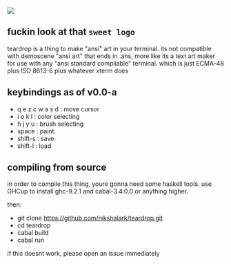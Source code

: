 ![](https://i.imgur.com/HCtqmyB.png)

## fuckin look at that `sweet logo`
teardrop is a thing to make "ansi" art in your terminal. its not compatible with demoscene "ansi art" that ends in .ans, more like its a text art maker for use with any "ansi standard compliable" terminal. which is just ECMA-48 plus ISO 8613-6 plus whatever xterm does

## keybindings as of v0.0-a
- q e z c w a s d : move cursor
- i o k l : color selecting
- h j y u : brush selecting
- space : paint
- shift-s : save
- shift-l : load

## compiling from source
in order to compile this thing, youre gonna need some haskell tools. use GHCup to install ghc-9.2.1 and cabal-3.4.0.0 or anything higher.

then:
- git clone https://github.com/nikshalark/teardrop.git
- cd teardrop
- cabal build
- cabal run

if this doesnt work, please open an issue immediately
